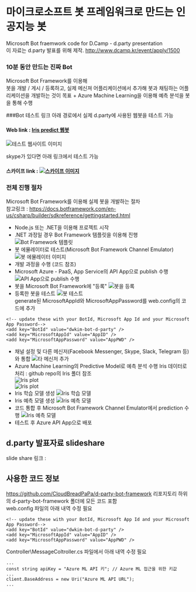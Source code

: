 # 마이크로소프트 봇 프레임워크로 만드는 인공지능 봇
Microsoft Bot fraemwork code for D.Camp - d.party presentation  
이 자료는 d.party 발표를 위해 제작. http://www.dcamp.kr/event/apply/1500  

### 10분 동안 만드는 진짜 Bot
Microsoft Bot Framework를 이용해  
봇을 개발 / 게시 / 등록하고, 실제 메신져 어플리케이션에서 추가해 봇과 채팅하는 어플리케이션을 개발하는 것이 목표 + Azure Machine Learning을 이용해 예측 분석을 봇을 통해 수행  

###Bot 테스트 링크
아래 경로에서 실제 d.party에 사용된 웹봇을 테스트 가능  
#### Web link : [Iris predict 웹봇](http://dw-d-party-bot.azurewebsites.net/)  
![테스트 웹사이트 이미지](image/01.png)  

skype가 있다면 아래 링크에서 테스트 가능  
#### 스카이프 link : [![스카이프 이미지](https://dev.botframework.com/Client/Images/Add-To-Skype-Buttons.png)](https://join.skype.com/bot/ca7f502d-335b-4891-9343-674e42d812b6)

### 전체 진행 절차
Microsoft Bot Framework를 이용해 실제 봇을 개발하는 절차  
참고링크 : https://docs.botframework.com/en-us/csharp/builder/sdkreference/gettingstarted.html  
- Node.js 또는 .NET을 이용해 프로젝트 시작
- .NET 과정일 경우 Bot Framework 템플릿을 이용해 진행
![Bot Framework 템플릿](image/03.png)  
- 봇 에뮬레이터로 테스트(Microsoft Bot Framework Channel Emulator)
![봇 에뮬레이터 이미지](https://docs.botframework.com/en-us/images/connector/connector-getstarted-test-conversation-emulator.png)  
- 개발 과정을 수행 (코드 참조)
- Microsoft Azure - PaaS, App Service의 API App으로 publish 수행
![API App으로 publish 수행](image/04.png)  
- 봇을 Microsoft Bot Framework에 "등록"
![봇을 등록](image/05.png)  
- 등록한 봇을 테스트
![봇 테스트](image/06.png)  
generate된 MicrosoftAppId와 MicrosoftAppPassword를 web.config의 코드에 추가
```
<!-- update these with your BotId, Microsoft App Id and your Microsoft App Password-->
<add key="BotId" value="dwkim-bot-d-party" />
<add key="MicrosoftAppId" value="AppID" />
<add key="MicrosoftAppPassword" value="AppPWD" />
```
- 채널 설정 및 다른 메신저(Facebook Messenger, Skype, Slack, Telegram 등)와 통합
![타 메신저 추가](image/07.png)  
- Azure Machine Learning의 Predictive Model로 예측 분석 수행
Iris 데이터로 처리 : github repo의 Iris 폴더 참조  
![Iris plot](image/11.png)  
![Iris plot](image/12.png)  
- Iris 학습 모델 생성
![Iris 학습 모델](image/08.png)  
- Iris 예측 모델 생성
![Iris 예측 모델](image/09.png)  
- 코드 통합 후 Microsoft Bot Framework Channel Emulator에서 prediction 수행
![Iris 예측 모델](image/10.png)  
- 테스트 후 Azure API App으로 배포

## d.party 발표자료 slideshare  
slide share 링크 :  

## 사용한 코드 정보
https://github.com/CloudBreadPaPa/d-party-bot-framework 리포지토리 하위의 d-party-bot-framework 폴더에 모든 코드 포함  
web.config 파일의 아래 내역 수정 필요  
```
<!-- update these with your BotId, Microsoft App Id and your Microsoft App Password-->
<add key="BotId" value="dwkim-bot-d-party" />
<add key="MicrosoftAppId" value="AppID" />
<add key="MicrosoftAppPassword" value="AppPWD" />
```
Controller\MessageColtroller.cs 파일에서 아래 내역 수정 필요  
```
...
const string apiKey = "Azure ML API 키"; // Azure ML 접근을 위한 키값  
...
client.BaseAddress = new Uri("Azure ML API URL");  
...
```
